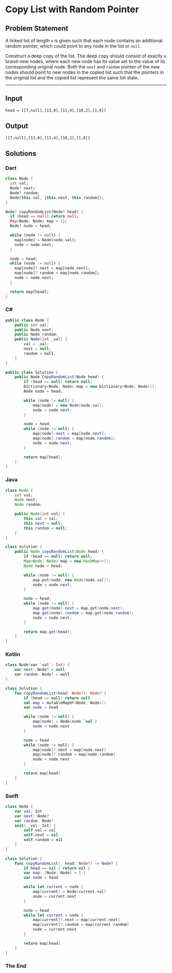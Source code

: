 # Copy List with Random Pointer

## Problem Statement

A linked list of length `n` is given such that each node contains an additional random pointer, which could point to any node in the list or `null`.

Construct a deep copy of the list. The deep copy should consist of exactly `n` brand-new nodes, where each new node has its value set to the value of its corresponding original node. Both the `next` and `random` pointer of the new nodes should point to new nodes in the copied list such that the pointers in the original list and the copied list represent the same list state.

---

## Input

```text
head = [[7,null],[13,0],[11,4],[10,2],[1,0]]
```

## Output

```text
[[7,null],[13,0],[11,4],[10,2],[1,0]]
```


## Solutions

### Dart

```dart
class Node {
  int val;
  Node? next;
  Node? random;
  Node(this.val, [this.next, this.random]);
}

Node? copyRandomList(Node? head) {
  if (head == null) return null;
  Map<Node, Node> map = {};
  Node? node = head;

  while (node != null) {
    map[node] = Node(node.val);
    node = node.next;
  }

  node = head;
  while (node != null) {
    map[node]?.next = map[node.next];
    map[node]?.random = map[node.random];
    node = node.next;
  }

  return map[head];
}
```

### C#

```csharp
public class Node {
    public int val;
    public Node next;
    public Node random;
    public Node(int _val) {
        val = _val;
        next = null;
        random = null;
    }
}

public class Solution {
    public Node CopyRandomList(Node head) {
        if (head == null) return null;
        Dictionary<Node, Node> map = new Dictionary<Node, Node>();
        Node node = head;

        while (node != null) {
            map[node] = new Node(node.val);
            node = node.next;
        }

        node = head;
        while (node != null) {
            map[node].next = map[node.next];
            map[node].random = map[node.random];
            node = node.next;
        }

        return map[head];
    }
}
```

### Java

```java
class Node {
    int val;
    Node next;
    Node random;

    public Node(int val) {
        this.val = val;
        this.next = null;
        this.random = null;
    }
}

class Solution {
    public Node copyRandomList(Node head) {
        if (head == null) return null;
        Map<Node, Node> map = new HashMap<>();
        Node node = head;

        while (node != null) {
            map.put(node, new Node(node.val));
            node = node.next;
        }

        node = head;
        while (node != null) {
            map.get(node).next = map.get(node.next);
            map.get(node).random = map.get(node.random);
            node = node.next;
        }

        return map.get(head);
    }
}
```


### Kotlin

```kotlin
class Node(var `val`: Int) {
    var next: Node? = null
    var random: Node? = null
}

class Solution {
    fun copyRandomList(head: Node?): Node? {
        if (head == null) return null
        val map = mutableMapOf<Node, Node>()
        var node = head

        while (node != null) {
            map[node] = Node(node.`val`)
            node = node.next
        }

        node = head
        while (node != null) {
            map[node]?.next = map[node.next]
            map[node]?.random = map[node.random]
            node = node.next
        }

        return map[head]
    }
}
```


### Swift

```swift
class Node {
    var val: Int
    var next: Node?
    var random: Node?
    init(_ val: Int) {
        self.val = val
        self.next = nil
        self.random = nil
    }
}

class Solution {
    func copyRandomList(_ head: Node?) -> Node? {
        if head == nil { return nil }
        var map: [Node: Node] = [:]
        var node = head

        while let current = node {
            map[current] = Node(current.val)
            node = current.next
        }

        node = head
        while let current = node {
            map[current]?.next = map[current.next]
            map[current]?.random = map[current.random]
            node = current.next
        }

        return map[head]
    }
}
```

### The End

